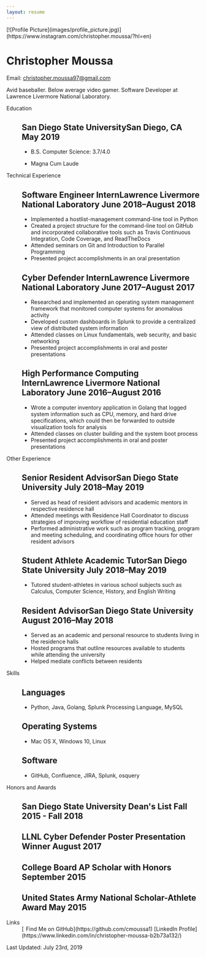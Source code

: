 ```yaml
---
layout: resume
---
```


<div id="page-wrap">[![Profile Picture](images/profile_picture.jpg)](https://www.instagram.com/christopher.moussa/?hl=en) 

<div id="contact-info" class="vcard">

# Christopher Moussa

Email: [christopher.moussa97@gmail.com](mailto:christopher.moussa97@gmail.com)

</div>

<div id="objective">

Avid baseballer. Below average video gamer. Software Developer at Lawrence Livermore National Laboratory.

</div>

<dl>

<dt>Education</dt>

<dd>

## **San Diego State University**San Diego, CA <span>May 2019</span>

*   B.S. Computer Science: 3.7/4.0

*   Magna Cum Laude

</dd>

<dt>Technical Experience</dt>

<dd>

## **Software Engineer Intern**Lawrence Livermore National Laboratory <span>June 2018–August 2018</span>

*   Implemented a hostlist-management command-line tool in Python
*   Created a project structure for the command-line tool on GitHub and incorporated collaborative tools such as Travis Continuous Integration, Code Coverage, and ReadTheDocs
*   Attended seminars on Git and Introduction to Parallel Programming
*   Presented project accomplishments in an oral presentation

## **Cyber Defender Intern**Lawrence Livermore National Laboratory <span>June 2017–August 2017</span>

*   Researched and implemented an operating system management framework that monitored computer systems for anomalous activity
*   Developed custom dashboards in Splunk to provide a centralized view of distributed system information
*   Attended classes on Linux fundamentals, web security, and basic networking
*   Presented project accomplishments in oral and poster presentations

## **High Performance Computing Intern**Lawrence Livermore National Laboratory <span>June 2016–August 2016</span>

*   Wrote a computer inventory application in Golang that logged system information such as CPU, memory, and hard drive specifications, which could then be forwarded to outside visualization tools for analysis
*   Attended classes on cluster building and the system boot process
*   Presented project accomplishments in oral and poster presentations

</dd>

<dt>Other Experience</dt>

<dd>

## **Senior Resident Advisor**San Diego State University <span>July 2018–May 2019</span>

*   Served as head of resident advisors and academic mentors in respective residence hall
*   Attended meetings with Residence Hall Coordinator to discuss strategies of improving workflow of residential education staff
*   Performed administrative work such as program tracking, program and meeting scheduling, and coordinating office hours for other resident advisors

## **Student Athlete Academic Tutor**San Diego State University <span>July 2018–May 2019</span>

*   Tutored student-athletes in various school subjects such as Calculus, Computer Science, History, and English Writing

## **Resident Advisor**San Diego State University <span>August 2016–May 2018</span>

*   Served as an academic and personal resource to students living in the residence halls
*   Hosted programs that outline resources available to students while attending the university
*   Helped mediate conflicts between residents

</dd>

<dt>Skills</dt>

<dd>

## **Languages**

*   Python, Java, Golang, Splunk Processing Language, MySQL

## **Operating Systems**

*   Mac OS X, Windows 10, Linux

## **Software**

*   GitHub, Confluence, JIRA, Splunk, osquery

</dd>

<dt>Honors and Awards</dt>

<dd>

## **San Diego State University Dean's List** <span>Fall 2015 - Fall 2018</span>

## **LLNL Cyber Defender Poster Presentation Winner** <span>August 2017</span>

## **College Board AP Scholar with Honors** <span>September 2015</span>

## **United States Army National Scholar-Athlete Award** <span>May 2015</span>

</dd>

<dt>Links</dt>

<dd class="noprint">[<span class="octicon octicon-mark-github" style="position: relative; color: black; margin: 3px;"></span>Find Me on GitHub](https://github.com/cmoussa1) [LinkedIn Profile](https://www.linkedin.com/in/christopher-moussa-b2b73a132/)</dd>

</dl>

Last Updated: July 23rd, 2019

</div>